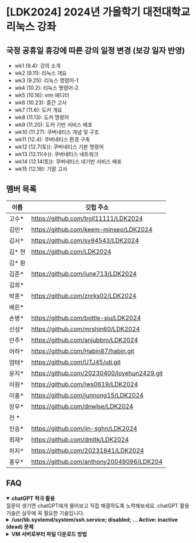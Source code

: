 # [LDK2024] 2024년 가을학기 대전대학교 리눅스 강좌

## 국정 공휴일 휴강에 따른 강의 일정 변경 (보강 일자 반영) 
* wk1 (9.4): 강의 소개
* wk2 (9.11): 리눅스 개요
* wk3 (9.25): 리눅스 명령어-1
* wk4 (10.2): 리눅스 명령어-2
* wk5 (10.16): vim 에디터
* wk6 (10.23): 중간 고사
* wk7 (11.6): 도커 개요
* wk8 (11.13): 도커 명령어
* wk9 (11.20): 도커 기반 서비스 배포
* wk10 (11.27): 쿠버네티스 개념 및 구조
* wk11 (12.4): 쿠버네티스 환경 구축
* wk12 (12.7(토)): 쿠버네티스 기본 명령어
* wk13 (12.11(수)): 쿠버네티스 네트워크
* wk14 (12.14(토)): 쿠버네티스 네기반 서비스 배포
* wk15 (12.18): 기말 고사


## 멤버 목록

|이름|깃헙 주소|
|------|---|
|고수*	|https://github.com/troll11111/LDK2024 |
|김민*	|https://github.com/keem-minseo/LDK2024 |
|김서*	|https://github.com/sy94543/LDK2024 |
|김* 현 |https://github.com/LDK2024 |
|김* 환 ||
|김준*	|https://github.com/june713/LDK2024 |
|김희*  ||
|박훈*	|https://github.com/znrks02/LDK2024 |
|배은*  ||
|손병*	|https://github.com/bottle-siu/LDK2024 |
|신성*	|https://github.com/mrshin60/LDK2024 |
|안주*	|https://github.com/anjubbro/LDK2024 |
|어하*	|https://github.com/Habin87/habin.git |
|엄태*	|https://github.com/UTJ45/utj.git |
|윤지*	|https://github.com/20230400/lovehun2429.git |
|이원*	|https://github.com/lws0619/LDK2024 |
|이홍*	|https://github.com/junnong15/LDK2024 |
|장우*	|https://github.com/dnwlse/LDK2024 |
|전  *  ||
|진승*	|https://github.com/jin-sghn/LDK2024 |
|최재*	|https://github.com/dmltk/LDK2024 |
|하지*	|https://github.com/20231841/LDK2024 |
|홍우*  |https://github.com/anthony20049096/LDK204 |

## FAQ

<details open>
<summary><b> chatGPT 적극 활용</b></summary>
질문이 생기면 chatGPT에게 물어보고 직접 해결하도록 노력해보세요. 
chatGPT 활용 기술은 실무에 꼭 필요한 기술입니다. 
</details>

<details close>
<summary><b> /usr/lib.systemd/system/ssh.service; disabled; ... Active: inactive (dead)  문제 </b></summary>
강의 자료의 설치 순서 대로 "Install OpenSSH server" 체크 하여 ssh 서버를 설치했다는 가정하에

* 먼저 ssh을 실행시킴: sudo systemctl start ssh
* 부팅시 자동 실행되도록 설정: sudo systemctl enable ssh

</details>

<details close>
<summary><b> VM 서버로부터 파일 다운로드 방법 </b></summary>

* MobaXterm: 좌측 파일 창에서 파일 선택화  상단에 파일 다운로드 아이콘 클릭
* putty: "pcppscp {user_name}@10.0.2.4:/home/{user_name}/file.txt c:\tmp"

  - 참고 사이트: https://xfree302.tistory.com/269

</details>


